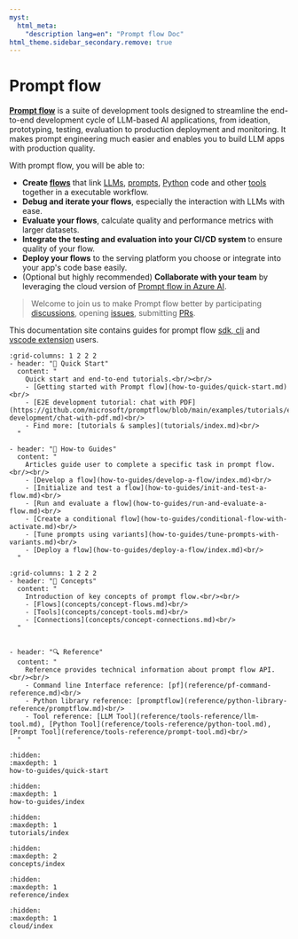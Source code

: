```yaml
---
myst:
  html_meta:
    "description lang=en": "Prompt flow Doc"
html_theme.sidebar_secondary.remove: true
---
```


# Prompt flow

[**Prompt flow**](https://github.com/microsoft/promptflow) is a suite of development tools designed to streamline the end-to-end development cycle of LLM-based AI applications, from ideation, prototyping, testing, evaluation to production deployment and monitoring. It makes prompt engineering much easier and enables you to build LLM apps with production quality. 

With prompt flow, you will be able to: 

- **Create [flows](./concepts/concept-flows.md)** that link [LLMs](./reference/tools-reference/llm-tool.md), [prompts](./reference/tools-reference/prompt-tool.md), [Python](./reference/tools-reference/python-tool.md) code and other [tools](./concepts/concept-tools.md) together in a executable workflow. 
- **Debug and iterate your flows**, especially the interaction with LLMs with ease.
- **Evaluate your flows**, calculate quality and performance metrics with larger datasets.
- **Integrate the testing and evaluation into your CI/CD system** to ensure quality of your flow.
- **Deploy your flows** to the serving platform you choose or integrate into your app's code base easily.
- (Optional but highly recommended) **Collaborate with your team** by leveraging the cloud version of [Prompt flow in Azure AI](https://learn.microsoft.com/en-us/azure/machine-learning/prompt-flow/overview-what-is-prompt-flow?view=azureml-api-2).

> Welcome to join us to make Prompt flow better by
> participating [discussions](https://github.com/microsoft/promptflow/discussions),
> opening [issues](https://github.com/microsoft/promptflow/issues/new/choose),
> submitting [PRs](https://github.com/microsoft/promptflow/pulls).

This documentation site contains guides for prompt flow [sdk, cli](https://pypi.org/project/promptflow/) and [vscode extension](https://marketplace.visualstudio.com/items?itemName=prompt-flow.prompt-flow) users.

```{gallery-grid}
:grid-columns: 1 2 2 2
- header: "🚀 Quick Start"
  content: "
    Quick start and end-to-end tutorials.<br/><br/>
    - [Getting started with Prompt flow](how-to-guides/quick-start.md)<br/>
    - [E2E development tutorial: chat with PDF](https://github.com/microsoft/promptflow/blob/main/examples/tutorials/e2e-development/chat-with-pdf.md)<br/>
    - Find more: [tutorials & samples](tutorials/index.md)<br/>
  "

- header: "📒 How-to Guides"
  content: "
    Articles guide user to complete a specific task in prompt flow.<br/><br/>
    - [Develop a flow](how-to-guides/develop-a-flow/index.md)<br/>
    - [Initialize and test a flow](how-to-guides/init-and-test-a-flow.md)<br/>
    - [Run and evaluate a flow](how-to-guides/run-and-evaluate-a-flow.md)<br/>
    - [Create a conditional flow](how-to-guides/conditional-flow-with-activate.md)<br/>
    - [Tune prompts using variants](how-to-guides/tune-prompts-with-variants.md)<br/>
    - [Deploy a flow](how-to-guides/deploy-a-flow/index.md)<br/>
  "
```

```{gallery-grid}
:grid-columns: 1 2 2 2
- header: "📑 Concepts"
  content: "
    Introduction of key concepts of prompt flow.<br/><br/>
    - [Flows](concepts/concept-flows.md)<br/>
    - [Tools](concepts/concept-tools.md)<br/>
    - [Connections](concepts/concept-connections.md)<br/>
  "


- header: "🔍 Reference"
  content: "
    Reference provides technical information about prompt flow API.<br/><br/>
    - Command line Interface reference: [pf](reference/pf-command-reference.md)<br/>
    - Python library reference: [promptflow](reference/python-library-reference/promptflow.md)<br/>
    - Tool reference: [LLM Tool](reference/tools-reference/llm-tool.md), [Python Tool](reference/tools-reference/python-tool.md), [Prompt Tool](reference/tools-reference/prompt-tool.md)<br/>
  "
```

```{toctree}
:hidden:
:maxdepth: 1
how-to-guides/quick-start
```

```{toctree}
:hidden:
:maxdepth: 1
how-to-guides/index
```

```{toctree}
:hidden:
:maxdepth: 1
tutorials/index
```

```{toctree}
:hidden:
:maxdepth: 2
concepts/index
```

```{toctree}
:hidden:
:maxdepth: 1
reference/index
```

```{toctree}
:hidden:
:maxdepth: 1
cloud/index
```

